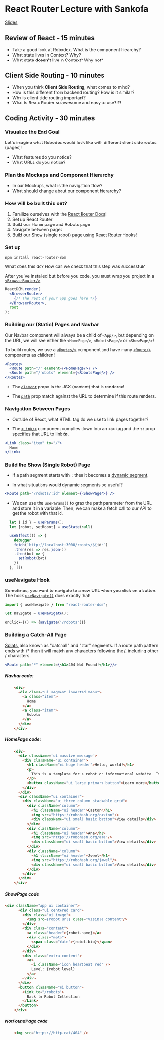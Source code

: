 # React Router Lecture with Sankofa

[Slides](https://docs.google.com/presentation/d/1BNKlFYpgZb90H7eh61g3A6j66zbvDwAyP75FC58ZI7s/edit?usp=sharing)

## Review of React - 15 minutes
* Take a good look at Robodex. What is the component hiearchy?
* What state lives in Context? Why?
* What state **doesn't** live in Context? Why not?
  
## Client Side Routing - 10 minutes
* When you think **Client Side Routing**, what comes to mind?
* How is this different from backend routing? How is it similar?
* Why is client side routing important?
* What is Reatc Router so awesome and easy to use?!?!

## Coding Activity - 30 minutes

### Visualize the End Goal

Let's imagine what Robodex would look like with different client side routes (pages)!

* What features do you notice? 
* What URLs do you notice?

### Plan the Mockups and Component Hierarchy

* In our Mockups, what is the navigation flow?
* What should change about our component hierarchy?

### How will be built this out?
1. Familize ourselves with the [React Router Docs](https://reactrouter.com/en/main/start/overview)!
2. Set up React Router
3. Build our Home page and Robots page
4. Navigate between pages
5. Build our Show (single robot) page using React Router Hooks!

### Set up

```
npm install react-router-dom
```

What does this do? How can we check that this step was successful?

After you've installed but before you code, you must wrap you project in a [`<BrowserRouter/>`](https://reactrouter.com/en/main/router-components/browser-router)

```jsx
ReactDOM.render(
  <BrowserRouter>
    {/* The rest of your app goes here */}
  </BrowserRouter>,
  root
);
```

### Building our (Static) Pages and Navbar

Our Navbar component will always be a child of `<App/>`, but depending on the URL, we will see either the `<HomePage/>`, `<RobotsPage/>` or `<ShowPage/>`!

To build routes, we use a [`<Routes/>`](https://reactrouter.com/en/main/components/routes) component and have many [`<Route/>`](https://reactrouter.com/en/main/route/route) components as children!

```jsx
<Routes>
  <Route path="/" element={<HomePage/>} />
  <Route path="/robots" element={<RobotsPage/>} />
</Routes>
 ```

* The [`element`](https://reactrouter.com/en/main/route/route#element) props is the JSX (content) that is rendered!

* The [`path`](https://reactrouter.com/en/main/route/route#path) prop match against the URL to determine if this route renders.

### Navigation Between Pages

* Outside of React, what HTML tag do we use to link pages together?

* The [`<Link/>`](https://reactrouter.com/en/main/components/link) component compiles down into an `<a>` tag and the `to` prop specifies that URL to link **_to_**. 

```jsx
<Link class="item" to="/">
  Home
</Link>
```

### Build the Show (Single Robot) Page

* If a path segment starts with `:` then it becomes a [dynamic segment](https://reactrouter.com/en/main/route/route#dynamic-segments). 

* In what situations would dynamic segments be useful?

```jsx
<Route path="/robots/:id" element={<ShowPage/>} />
```

* We can use the `useParams()` to grab the path parameter from the URL and store it in a variable. Then, we can make a fetch call to our API to get the robot with that id. 

```jsx
  let { id } = useParams();
  let [robot, setRobot] = useState(null)

  useEffect(() => {
    debugger
    fetch(`http://localhost:3000/robots/${id}`)
    .then(res => res.json())
    .then(bot => {
      setRobot(bot)
    })
  }, [])
```

### useNavigate Hook

Sometimes, you want to navigate to a new URL when you click on a button. The hook [`useNavigate()`](https://reactrouter.com/en/main/hooks/use-navigate) does exactly that!

```jsx
import { useNavigate } from "react-router-dom";

let navigate = useNavigate();

onClick={() => {navigate("/robots")}}
```

### Building a Catch-All Page

[Splats](https://reactrouter.com/en/main/route/route#splats), also known as "catchall" and "star" segments. If a route path pattern ends with /* then it will match any characters following the /, including other / characters.

```jsx
<Route path="*" element={<h1>404 Not Found!</h1>}/>
```



##### Navbar code:
```html
    <div>
      <div class="ui segment inverted menu">
        <a class="item">
          Home
        </a>
        <a class="item">
          Robots
        </a>
      </div>
    </div>
```

##### HomePage code:
```html
    <div>
      <div className="ui massive message">
        <div className="ui container">
          <h1 className="ui huge header">Hello, world!</h1>
          <p>
            This is a template for a robot or informational website. It includes a large callout called a jumbotron and three supporting pieces of content. Use it as a starting point to create something more unique.
          </p>
          <button className="ui large primary button">Learn more</button>
        </div>
      </div>
      <div className="ui container">
        <div className="ui three column stackable grid">
          <div className="column">
            <h1 className="ui header">Caston</h1>
            <img src="https://robohash.org/caston"/>
            <div className="ui small basic button">View details</div>
          </div>
          <div className="column">
            <h1 className="ui header">Ana</h1>
            <img src="https://robohash.org/ana"/>
            <div className="ui small basic button">View details</div>
          </div>
          <div className="column">
            <h1 className="ui header">Jowel</h1>
            <img src="https://robohash.org/jowel"/>
            <div className="ui small basic button">View details</div>
          </div>
        </div>
      </div>
    </div>
```

##### ShowPage code
```html
<div className="App ui container">
      <div class="ui centered card">
        <div class="ui image">
          <img src={robot.url} class="visible content"/>
        </div>
        <div class="content">
          <a class="header">{robot.name}</a>
          <div class="meta">
            <span class="date">{robot.bio}</span>
          </div>
        </div>
        <div class="extra content">
          <a>
            <i className="icon heartbeat red" />
            Level: {robot.level}
          </a>
        </div>
      </div>
      <button className="ui button">
        <Link to="/robots">
          Back to Robot Collection
        </Link>
      </button>
    </div>
```

##### NotFoundPage code
```html
    <img src="https://http.cat/404" />
```